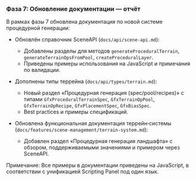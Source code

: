 ### Фаза 7: Обновление документации — отчёт

В рамках фазы 7 обновлена документация по новой системе процедурной генерации:

- Обновлён справочник SceneAPI (`docs/api/scene-api.md`):
  - Добавлены разделы для методов `generateProceduralTerrain`, `generateTerrainOpsFromPool`, `createProceduralLayer`.
  - Приведены примеры использования на JavaScript и примечания по валидации.

- Дополнены типы террейна (`docs/api/types/terrain.md`):
  - Новый раздел «Процедурная генерация (spec/pool/recipes)» с типами `GfxProceduralTerrainSpec`, `GfxTerrainOpPool`, `GfxTerrainOpRecipe`, `GfxPlacementSpec`, `GfxBiasSpec`.
  - Best practices и примеры спецификаций.

- Обновлена функциональная документация террейн‑системы (`docs/features/scene-management/terrain-system.md`):
  - Добавлен раздел «Процедурная генерация ландшафта» с обзором, поддерживаемыми значениями и примером через SceneAPI.

Примечание: Все примеры в документации приведены на JavaScript, в соответствии с унификацией Scripting Panel под один язык.

